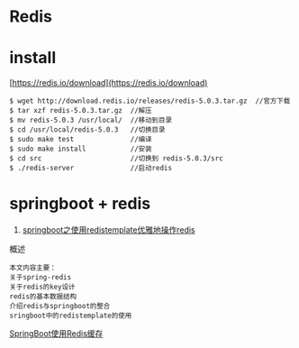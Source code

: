 # Redis

# install

[https://redis.io/download](https://redis.io/download)

```jshelllanguage
$ wget http://download.redis.io/releases/redis-5.0.3.tar.gz  //官方下载
$ tar xzf redis-5.0.3.tar.gz  //解压
$ mv redis-5.0.3 /usr/local/  //移动到目录
$ cd /usr/local/redis-5.0.3   //切换目录
$ sudo make test              //编译
$ sudo make install           //安装
$ cd src                      //切换到 redis-5.0.3/src
$ ./redis-server              //启动redis
```


# springboot + redis

1. [springboot之使用redistemplate优雅地操作redis](https://cloud.tencent.com/developer/article/1156496)

概述

    本文内容主要：
    关于spring-redis
    关于redis的key设计
    redis的基本数据结构
    介绍redis与springboot的整合
    sringboot中的redistemplate的使用

[SpringBoot使用Redis缓存](https://www.cnblogs.com/gdpuzxs/p/7222309.html)